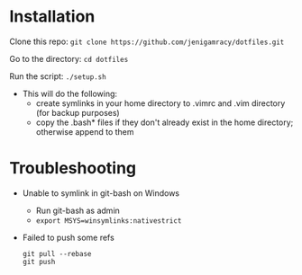 # Installation

Clone this repo: `git clone https://github.com/jenigamracy/dotfiles.git`

Go to the directory: `cd dotfiles`

Run the script: `./setup.sh`
- This will do the following:
    - create symlinks in your home directory to .vimrc and .vim directory (for backup purposes)
    - copy the .bash\* files if they don't already exist in the home directory; otherwise append to them

# Troubleshooting

- Unable to symlink in git-bash on Windows
    - Run git-bash as admin
    - `export MSYS=winsymlinks:nativestrict`

- Failed to push some refs
    ```
    git pull --rebase
    git push
    ```
